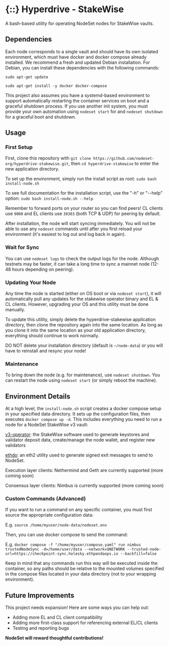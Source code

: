 # {::} Hyperdrive - StakeWise

A bash-based utility for operating NodeSet nodes for StakeWise vaults.

## Dependencies

Each node corresponds to a single vault and should have its own isolated environment, which must have docker and docker compose already installed. We recommend a fresh and updated Debian installation. For Debian, you can install these dependencies with the following commands:

`sudo apt-get update`

`sudo apt-get install -y docker docker-compose`

This project also assumes you have a systemd-based environment to support automatically restarting the container services on boot and a graceful shutdown process. If you use another init system, you must provide your own automation using `nodeset start` for and `nodeset shutdown` for a graceful boot and shutdown.

## Usage

### First Setup

First, clone this repository with `git clone https://github.com/nodeset-org/hyperdrive-stakewise.git`, then `cd hyperdrive-stakewise` to enter the new application directory.

To set up the environment, simply run the install script as root:
`sudo bash install-node.sh`

To see full documentation for the installation script, use the "-h" or "--help" option: `sudo bash install-node.sh --help`

Remember to forward ports on your router so you can find peers! CL clients use `9000` and EL clients use `30303` (both TCP & UDP) for peering by default.

After installation, the node will start syncing immediately. You will not be able to use any `nodeset` commands until after you first reload your environment (it's easiest to log out and log back in again).

### Wait for Sync

You can use `nodeset logs` to check the output logs for the node. Although testnets may be faster, it can take a long time to sync a mainnet node (12-48 hours depending on peering).

### Updating Your Node

Any time the node is started (either on OS boot or via `nodeset start`), it will automatically pull any updates for the stakewise operator binary and EL & CL clients. However, upgrading your OS and this utility must be done manually. 

To update this utility, simply delete the hyperdrive-stakewise application directory, then clone the repository again into the same location. As long as you clone it into the same location as your old application directory, everything should continue to work normally.

DO NOT delete your installation directory (default is `~/node-data`) or you will have to reinstall and resync your node!

### Maintenance

To bring down the node (e.g. for maintenance), use `nodeset shutdown`. You can restart the node using `nodeset start` (or simply reboot the machine).

## Environment Details

At a high level, the `install-node.sh` script creates a docker compose setup in your specified data directory. It sets up the configuration files, then executes `docker compose up -d`. This includes everything you need to run a node for a NodeSet StakeWise v3 vault:

[v3-operator](https://github.com/stakewise/v3-operator): the StakeWise software used to generate keystores and validator deposit data, create/manage the node wallet, and register new validators

[ethdo](https://github.com/wealdtech/ethdo): an eth2 utility used to generate signed exit messages to send to NodeSet.

Execution layer clients: Nethermind and Geth are currently supported (more coming soon)

Consensus layer clients: Nimbus is currently supported (more coming soon)

### Custom Commands (Advanced)

If you want to run a command on any specific container, you must first source the appropriate configuration data:

E.g. `source /home/myuser/node-data/nodeset.env`

Then, you can use docker compose to send the command:

E.g. `docker compose -f "/home/myuser/compose.yaml" run nimbus trustedNodeSync -d=/home/user/data --network=$NETWORK --trusted-node-url=https://checkpoint-sync.holesky.ethpandaops.io --backfill=false`

Keep in mind that any commands run this way will be executed inside the container, so any paths should be relative to the mounted volumes specified in the compose files located in your data directory (not to your wrapping environment).

## Future Improvements

This project needs expansion! Here are some ways you can help out:

- Adding more EL and CL client compatibility
- Adding more first-class support for referencing external EL/CL clients
- Testing and reporting bugs

**NodeSet will reward thoughtful contributions!**